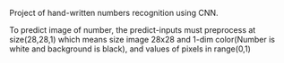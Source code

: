 Project of hand-written numbers recognition using CNN. 

To predict image of number, the predict-inputs must preprocess at size(28,28,1) which means size image 28x28 and 1-dim color(Number is white and background is black), and values of pixels in range(0,1)
